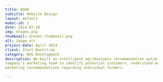 ```yaml
---
title: AGRO
subtitle: Website Design
layout: default
modal-id: 1
date: 2014-07-18
img: dreams.png
thumbnail: dreams-thumbnail.png
alt: image-alt
project-date: April 2014
client: Start Bootstrap
category: Web Development
description: We built an intelligent agribusiness recommendation optimization engine – AGRO, developed to support an agri-science
company’s marketing team to identify potential customers, understand market needs, and provide customized and accurate
marketing recommendations regarding individual farmers.

---
```


